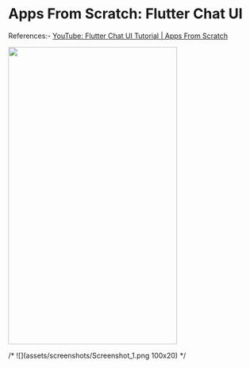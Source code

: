 # Apps From Scratch: Flutter Chat UI

References:-
[YouTube: Flutter Chat UI Tutorial | Apps From Scratch](https://youtu.be/h-igXZCCrrc)

<image src="assets/screenshots/Screenshot_1.png" width=340 height=600>

/* ![](assets/screenshots/Screenshot_1.png 100x20) */
